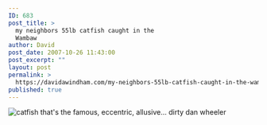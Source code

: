 ```yaml
---
ID: 683
post_title: >
  my neighbors 55lb catfish caught in the
  Wambaw
author: David
post_date: 2007-10-26 11:43:00
post_excerpt: ""
layout: post
permalink: >
  https://davidawindham.com/my-neighbors-55lb-catfish-caught-in-the-wambaw/
published: true
---
```

<img src="http://www.davidawindham.com/images/catfish.JPG" alt="catfish" />
that's the famous, eccentric, allusive... dirty dan wheeler